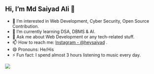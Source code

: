 <h2>Hi, I’m Md Saiyad Ali 👋</h2>

- 👀 I’m interested in Web Development, Cyber Security, Open Source Contribution.
- 🌱 I’m currently learning DSA, DBMS & AI.
- 💬 Ask me about Web Development or any tech-related stuff.
- 📫 How to reach me: [Instagram - @heysaiyad](https://www.instagram.com/heysaiyad/) .
- 😄 Pronouns: He/His
- ⚡ Fun fact: I spend almost 3 hours listening to music every day.
<img src="https://github-readme-stats.vercel.app/api?username=heysaiyad&&show_icons=true&title_color=ffffff&icon_color=bb2acf&text_color=daf7dc&bg_color=151515">
